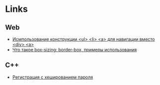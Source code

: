 # Links

## Web

- [Исмпользование конструкции \<ul\> \<li\> \<a\> для навигации вместо \<div\> \<a\>](./navigation-layout/index.html)
- [Что такое box-sizing: border-box, примеры использования](./box-sizing/index.html)

## C++
- [Регистрация с хешированием пароля](./password-hash/)
